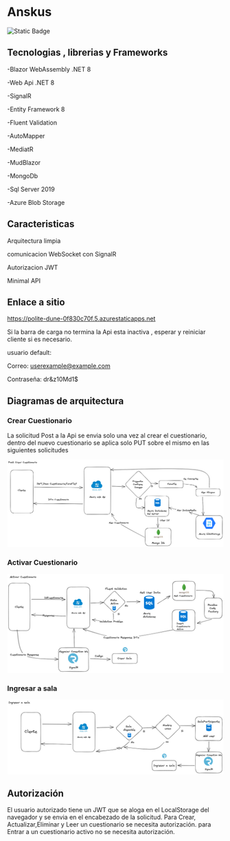 # Anskus
![Static Badge](https://img.shields.io/badge/Version-2-green)
## Tecnologias , librerias y Frameworks

-Blazor WebAssembly .NET 8

-Web Api .NET 8

-SignalR

-Entity Framework 8

-Fluent Validation

-AutoMapper

-MediatR

-MudBlazor

-MongoDb

-Sql Server 2019

-Azure Blob Storage

## Caracteristicas

Arquitectura limpia 

comunicacion WebSocket con SignalR

Autorizacion JWT

Minimal API 

## Enlace a sitio 
https://polite-dune-0f830c70f.5.azurestaticapps.net

Si la barra de carga no termina la Api esta inactiva , esperar y reiniciar cliente si es necesario.

usuario default:

Correo: userexample@example.com

Contraseña: dr&z10Md1$

## Diagramas de arquitectura 

### Crear Cuestionario

La solicitud Post a la Api se envia solo una vez al crear el cuestionario, dentro del nuevo cuestionario se aplica solo PUT sobre el mismo en las siguientes solicitudes

![](https://github.com/BrandonEscobedo/AnskUsV2/blob/main/img/DiagramaPostCrearCuestionario.png)

### Activar Cuestionario

![](https://github.com/BrandonEscobedo/AnskUsV2/blob/main/img/DiagramaActivarCuestionario.png)

### Ingresar a sala

![](https://github.com/BrandonEscobedo/AnskUsV2/blob/main/img/DiagramaEntrarSala.png)

## Autorización

El usuario autorizado tiene un JWT que se aloga en el LocalStorage del navegador y se envia en el encabezado de la solicitud.
Para Crear, Actualizar,Eliminar y Leer un cuestionario se necesita autorización.
para Entrar a un cuestionario activo no se necesita autorización.
